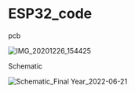 # ESP32_code
pcb

![IMG_20201226_154425](https://user-images.githubusercontent.com/39664194/175785520-1b503822-ef6e-409a-8bc2-b098d07b3c2b.jpg)

Schematic

![Schematic_Final Year_2022-06-21](https://user-images.githubusercontent.com/39664194/174803004-15808fb3-6e4f-401c-a6b4-cc55833cdfcf.png)
